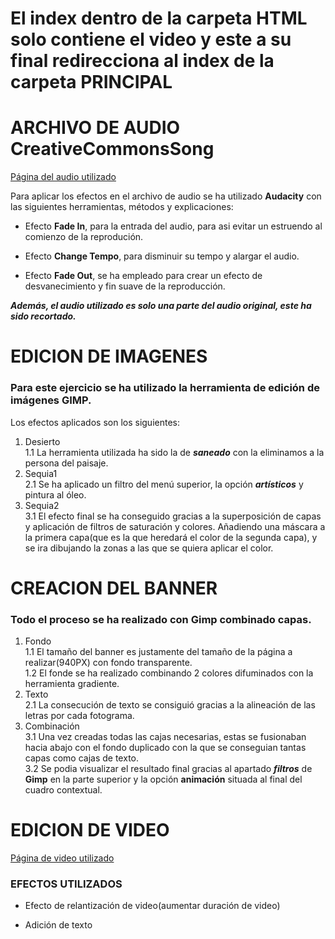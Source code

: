 
# El index dentro de la carpeta **HTML** solo contiene el video y este a su final redirecciona al index de la carpeta **PRINCIPAL**


# ARCHIVO DE AUDIO **CreativeCommonsSong**

[Página del audio utilizado](https://www.bensound.com)


Para aplicar los efectos en el archivo de audio se ha utilizado **Audacity**
con las siguientes herramientas, métodos y explicaciones:

+ Efecto **Fade In**, para la entrada del audio, para asi evitar un estruendo al comienzo de la reprodución.

+ Efecto **Change Tempo**, para disminuir su tempo y alargar el audio.

+ Efecto **Fade Out**, se ha empleado para crear un efecto de desvanecimiento y fin suave de la reproducción.

***Además, el audio utilizado es solo una parte del audio original, este ha sido recortado.***




# EDICION DE IMAGENES

### Para este ejercicio se ha utilizado la herramienta de edición de imágenes GIMP.

Los efectos aplicados son los siguientes:

 1. Desierto<br>
 1.1 La herramienta utilizada ha sido la de ***saneado*** con la eliminamos a la persona del paisaje.
 2. Sequia1<br>
 2.1 Se ha aplicado un filtro del menú superior, la opción ***artísticos*** y pintura al óleo.
 3. Sequia2<br>
 3.1 El efecto final se ha conseguido gracias a la superposición de capas y aplicación de filtros de saturación y colores.
 		Añadiendo una máscara a la primera capa(que es la que heredará el color de la segunda capa), y se ira dibujando la zonas a las que se quiera aplicar el color.






# CREACION DEL BANNER

### Todo el proceso se ha realizado con Gimp combinado capas.

1. Fondo
<br>1.1 El tamaño del banner es justamente del tamaño de la página a realizar(940PX) con fondo transparente.
<br>1.2 El fonde se ha realizado combinando 2 colores difuminados con la herramienta gradiente.
2. Texto
<br>2.1 La consecución de texto se consiguió gracias a la alineación de las letras por cada fotograma.
3. Combinación
<br>3.1 Una vez creadas todas las cajas necesarias, estas se fusionaban hacia abajo con el fondo duplicado con la que se
   conseguian tantas capas como cajas de texto.
<br>3.2 Se podia visualizar el resultado final gracias al apartado ***filtros*** de **Gimp** en la parte superior y la opción **animación** situada al final del cuadro contextual.





# EDICION DE VIDEO


  [Página de video utilizado](https://pixabay.com/es/videos/flor-desierto-karg-seca-licuadora-11053/)

### EFECTOS UTILIZADOS

+ Efecto de relantización de video(aumentar duración de video)

+ Adición de texto



